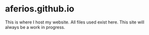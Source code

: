 # aferios.github.io
This is where I host my website. All files used exist here. This site will always be a work in progress.
